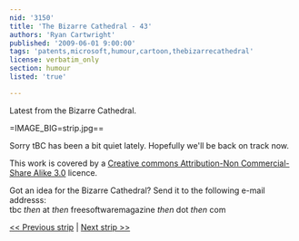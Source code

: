 ```yaml
---
nid: '3150'
title: 'The Bizarre Cathedral - 43'
authors: 'Ryan Cartwright'
published: '2009-06-01 9:00:00'
tags: 'patents,microsoft,humour,cartoon,thebizarrecathedral'
license: verbatim_only
section: humour
listed: 'true'

---
```

Latest from the Bizarre Cathedral.

<!--break-->

=IMAGE_BIG=strip.jpg==

Sorry tBC has been a bit quiet lately. Hopefully we'll be back on track now.

This work is covered by a [Creative commons Attribution-Non Commercial-Share Alike 3.0](http://creativecommons.org/licenses/by-nc-sa/3.0/) licence.

Got an idea for the Bizarre Cathedral? Send it to the following e-mail addresss:  
tbc _then_ at _then_ freesoftwaremagazine _then_ dot _then_ com

[<< Previous strip](http://www.freesoftwaremagazine.com/columns/bizarre_cathedral_42) | [Next strip >>](http://www.freesoftwaremagazine.com/columns/bizarre_cathedral_44)